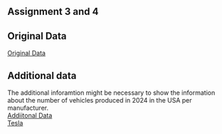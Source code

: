 ## Assignment 3 and 4

## Original Data
[Original Data](https://datahub.transportation.gov/Automobiles/NHTSA-Recalls-by-Manufacturer/mu99-t4jn)

## Additional data
The additional inforamtion might be necessary to show the information about the number of vehicles produced in 2024 in the USA per manufacturer.<br>
[Addiitonal Data](https://www.carpro.com/blog/mid-year-2024-u.s-auto-sales-report-all-automakers-reporting)<br>
[Tesla](https://ir.tesla.com/press-release/tesla-vehicle-production-deliveries-and-date-financial-results-webcast-second-quarter-2024)<br>
